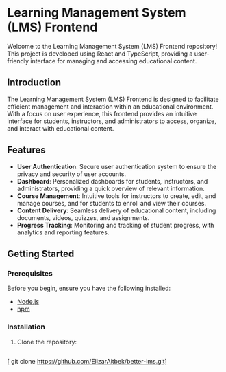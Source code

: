 # Learning Management System (LMS) Frontend

Welcome to the Learning Management System (LMS) Frontend repository! This project is developed using React and TypeScript, providing a user-friendly interface for managing and accessing educational content.

## Introduction

The Learning Management System (LMS) Frontend is designed to facilitate efficient management and interaction within an educational environment. With a focus on user experience, this frontend provides an intuitive interface for students, instructors, and administrators to access, organize, and interact with educational content.

## Features

- **User Authentication**: Secure user authentication system to ensure the privacy and security of user accounts.
- **Dashboard**: Personalized dashboards for students, instructors, and administrators, providing a quick overview of relevant information.
- **Course Management**: Intuitive tools for instructors to create, edit, and manage courses, and for students to enroll and view their courses.
- **Content Delivery**: Seamless delivery of educational content, including documents, videos, quizzes, and assignments.
- **Progress Tracking**: Monitoring and tracking of student progress, with analytics and reporting features.

## Getting Started

### Prerequisites

Before you begin, ensure you have the following installed:

- [Node.js](https://nodejs.org/)
- [npm](https://www.npmjs.com/)

### Installation

1. Clone the repository:

   ```bash
 [  git clone https://github.com/ElizarAitbek/better-lms.git]
